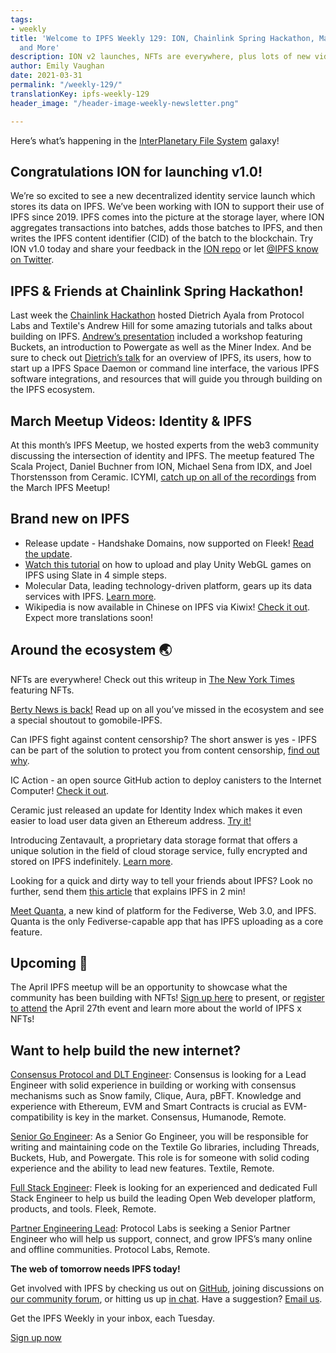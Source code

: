 ```yaml
---
tags:
- weekly
title: 'Welcome to IPFS Weekly 129: ION, Chainlink Spring Hackathon, March Meetup,
  and More'
description: ION v2 launches, NFTs are everywhere, plus lots of new videos on IPFS!
author: Emily Vaughan
date: 2021-03-31
permalink: "/weekly-129/"
translationKey: ipfs-weekly-129
header_image: "/header-image-weekly-newsletter.png"

---
```

Here’s what’s happening in the [InterPlanetary File System](https://ipfs.io/) galaxy!

## Congratulations ION for launching v1.0!

We’re so excited to see a new decentralized identity service launch which stores its data on IPFS. We’ve been working with ION to support their use of IPFS since 2019. IPFS comes into the picture at the storage layer, where ION aggregates transactions into batches, adds those batches to IPFS, and then writes the IPFS content identifier (CID) of the batch to the blockchain. Try ION v1.0 today and share your feedback in the [ION repo](https://github.com/decentralized-identity/ion) or let [@IPFS know on Twitter](https://twitter.com/ipfs).

## IPFS & Friends at Chainlink Spring Hackathon!

Last week the [Chainlink Hackathon](https://chain.link/hackathon) hosted Dietrich Ayala from Protocol Labs and Textile's Andrew Hill for some amazing tutorials and talks about building on IPFS. [Andrew’s presentation](https://www.youtube.com/watch?v=NdSdsTsh0QI&feature=emb_logo) included a workshop featuring Buckets, an introduction to Powergate as well as the Miner Index. And be sure to check out [Dietrich’s talk](https://www.youtube.com/watch?v=Ds1RJplxxxo) for an overview of IPFS, its users, how to start up a IPFS Space Daemon or command line interface, the various IPFS software integrations, and resources that will guide you through building on the IPFS ecosystem.

## March Meetup Videos: Identity & IPFS

At this month’s IPFS Meetup, we hosted experts from the web3 community discussing the intersection of identity and IPFS. The meetup featured The Scala Project, Daniel Buchner from ION, Michael Sena from IDX, and Joel Thorstensson from Ceramic. ICYMI, [catch up on all of the recordings](https://www.youtube.com/playlist?list=PLuhRWgmPaHtToVYaDkd6ZTwB2Lo30s1vB) from the March IPFS Meetup!

## Brand new on IPFS

- Release update - Handshake Domains, now supported on Fleek! [Read the update](https://blog.fleek.co/posts/handshake-domains-support-release).
- [Watch this tutorial](https://dev.to/akuokojnr/how-to-upload-and-play-unity-webgl-games-on-ipfs-using-slate-oac) on how to upload and play Unity WebGL games on IPFS using Slate in 4 simple steps.
- Molecular Data, leading technology-driven platform, gears up its data services with IPFS. [Learn more](https://www.prnewswire.com/news-releases/molecular-data-inc-gears-up-its-data-services-with-ipfs-301257394.html).
- Wikipedia is now available in Chinese on IPFS via Kiwix! [Check it out](https://t.co/nSgpRjihVA). Expect more translations soon!

## Around the ecosystem 🌏

NFTs are everywhere! Check out this writeup in [The New York Times](https://www.nytimes.com/2021/03/24/technology/nft-column-blockchain.html) featuring NFTs.

[Berty News is back!](https://twitter.com/berty/status/1375518150435860482) Read up on all you’ve missed in the ecosystem and see a special shoutout to gomobile-IPFS.

Can IPFS fight against content censorship? The short answer is yes - IPFS can be part of the solution to protect you from content censorship, [find out why](https://medium.com/likecoin/can-ipfs-the-distributed-web-fight-against-content-censorship-300e55cbf88c).

IC Action - an open source GitHub action to deploy canisters to the Internet Computer! [Check it out](https://blog.fleek.co/posts/ic-action-deploy-canisters-internet-computer).

Ceramic just released an update for Identity Index which makes it even easier to load user data given an Ethereum address. [Try it!](https://github.com/ceramicstudio/js-idx/releases/tag/v0.9.0)

Introducing Zentavault, a proprietary data storage format that offers a unique solution in the field of cloud storage service, fully encrypted and stored on IPFS indefinitely. [Learn more](https://zentachain.blog/what-is-zentavault/).

Looking for a quick and dirty way to tell your friends about IPFS? Look no further, send them [this article](https://medium.com/aleph-im/ipfs-explained-in-2min-24e10afdb191) that explains IPFS in 2 min!

[Meet Quanta](https://quanta.wiki/n/ipfs-notes), a new kind of platform for the Fediverse, Web 3.0, and IPFS. Quanta is the only Fediverse-capable app that has IPFS uploading as a core feature.

## Upcoming 📅

The April IPFS meetup will be an opportunity to showcase what the community has been building with NFTs! [Sign up here](https://protocollabs.typeform.com/to/hLGfKhxn) to present, or [register to attend](https://www.meetup.com/San-Francisco-IPFS/events/276123324/) the April 27th event and learn more about the world of IPFS x NFTs!

## Want to help build the new internet?

[Consensus Protocol and DLT Engineer](https://angel.co/company/humanode-2/jobs/1265884-consensus-protocol-and-dlt-engineer): Consensus is looking for a Lead Engineer with solid experience in building or working with consensus mechanisms such as Snow family, Clique, Aura, pBFT. Knowledge and experience with Ethereum, EVM and Smart Contracts is crucial as EVM-compatibility is key in the market. Consensus, Humanode, Remote.

[Senior Go Engineer](https://textile.breezy.hr/p/421d4f71a227-senior-go-engineer): As a Senior Go Engineer, you will be responsible for writing and maintaining code on the Textile Go libraries, including Threads, Buckets, Hub, and Powergate. This role is for someone with solid coding experience and the ability to lead new features. Textile, Remote.

[Full Stack Engineer](https://angel.co/company/fleekhq/jobs/879081-full-stack-engineer): Fleek is looking for an experienced and dedicated Full Stack Engineer to help us build the leading Open Web developer platform, products, and tools. Fleek, Remote.

[Partner Engineering Lead](https://jobs.lever.co/protocol/eb99c5db-b2bf-4af0-b3bc-c14406fc3d31): Protocol Labs is seeking a Senior Partner Engineer who will help us support, connect, and grow IPFS’s many online and offline communities. Protocol Labs, Remote.

**The web of tomorrow needs IPFS today!**

Get involved with IPFS by checking us out on [GitHub](https://github.com/ipfs), joining discussions on [our community forum](https://discuss.ipfs.io/), or hitting us up [in chat](https://riot.im/app/#/room/#ipfs:matrix.org). Have a suggestion? [Email us](mailto:newsletter@ipfs.io).

Get the IPFS Weekly in your inbox, each Tuesday.

<p><a href="https://ipfs.us4.list-manage.com/subscribe?u=25473244c7d18b897f5a1ff6b&amp;id=cad54b2230" class="button button-primary">Sign up now</a></p>